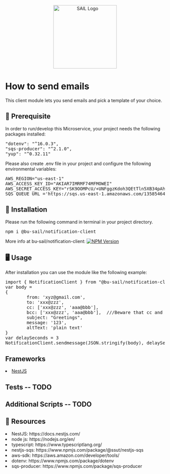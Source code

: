 <p align="center">
 <img src="https://user-images.githubusercontent.com/62607343/202245103-044d5c0b-7dec-416b-a178-66b4875dc399.png" width="200" alt="SAIL Logo" /></a>
</p>


# How to send emails

This client module lets you send emails and pick a template of your choice.

## 📖  Prerequisite

In order to run/develop this Microservice, your project needs the following packages installed:

<pre>
"dotenv": "^16.0.3",
"sqs-producer": "^2.1.0",
"yup": "^0.32.11"
</pre>

Please also create .env file in your project and configure the following environmental variables:
  
<pre>
AWS_REGION="us-east-1"
AWS_ACCESS_KEY_ID="AKIAR7IMRMF74MFMOWEI"
AWS_SECRET_ACCESS_KEY="rSK9OOMPcU/+UNFggzKdoh3QEtTln5XB34pAhh1P"
SQS_QUEUE_URL ='https://sqs.us-east-1.amazonaws.com/135854645631/TestQueue'
</pre>

## 💾 Installation

Please run the following command in terminal in your project directory.

<pre>
npm i @bu-sail/notification-client
</pre>
More info at bu-sail/notification-client: <a href="https://www.npmjs.com/package/@bu-sail/notification-client" target="_blank"><img src="https://img.shields.io/npm/v/@nestjs/core.svg" alt="NPM Version" /></a>

## 🖥️ Usage

After installation you can use the module like the following example:

<pre>
import { NotificationClient } from "@bu-sail/notification-client"
var body =
{
        from: 'xyz@gmail.com',
        to: 'xxx@zzz',
        cc: ['xxx@zzz', 'aaa@bbb'],
        bcc: ['xxx@zzz', 'aaa@bbb'],  ///Beware that cc and bcc takes array and can not be a single string
        subject: "Greetings",
        message: '123',
        altText: 'plain text'
}
var delaySeconds = 3
NotificationClient.sendmessage(JSON.stringify(body), delaySeconds);
</pre>

## Frameworks
<li> <a href="https://docs.nestjs.com/"> NestJS </a>


## Tests -- TODO


## Additional Scripts -- TODO


## 📝 Resources

<li> NestJS: https://docs.nestjs.com/
<li> node js: https://nodejs.org/en/
<li> typescript: https://www.typescriptlang.org/
<li> nestjs-sqs: https://www.npmjs.com/package/@ssut/nestjs-sqs
<li> aws-sdk: https://aws.amazon.com/developer/tools/
<li> dotenv: https://www.npmjs.com/package/dotenv
<li> sqs-producer: https://www.npmjs.com/package/sqs-producer
